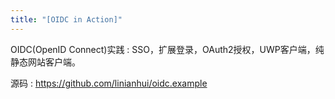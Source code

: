 ```yaml
---
title: "[OIDC in Action]"
---
```


OIDC(OpenID Connect)实践 : SSO，扩展登录，OAuth2授权，UWP客户端，纯静态网站客户端。

源码 : <https://github.com/linianhui/oidc.example> 
